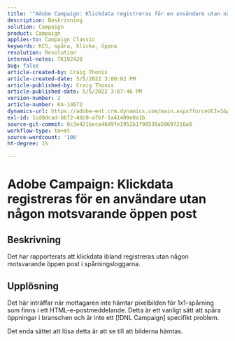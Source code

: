 ```yaml
---
title: '"Adobe Campaign: Klickdata registreras för en användare utan någon motsvarande öppen post'
description: Beskrivning
solution: Campaign
product: Campaign
applies-to: Campaign Classic
keywords: KCS, spåra, klicka, öppna
resolution: Resolution
internal-notes: TK192420
bug: false
article-created-by: Craig Thonis
article-created-date: 5/5/2022 3:00:02 PM
article-published-by: Craig Thonis
article-published-date: 5/5/2022 3:07:46 PM
version-number: 2
article-number: KA-14672
dynamics-url: https://adobe-ent.crm.dynamics.com/main.aspx?forceUCI=1&pagetype=entityrecord&etn=knowledgearticle&id=b4473908-84cc-ec11-a7b5-6045bd00d995
exl-id: 1cd0dcad-bb72-4dc0-a7bf-1a41409e0a1b
source-git-commit: 0c3e421beca46d9fe1952b1f98538a50697216a0
workflow-type: tm+mt
source-wordcount: '106'
ht-degree: 1%

---
```


# Adobe Campaign: Klickdata registreras för en användare utan någon motsvarande öppen post

## Beskrivning

Det har rapporterats att klickdata ibland registreras utan någon motsvarande öppen post i spårningsloggarna.

## Upplösning


Det här inträffar när mottagaren inte hämtar pixelbilden för 1x1-spårning som finns i ett HTML-e-postmeddelande. Detta är ett vanligt sätt att spåra öppningar i branschen och är inte ett [!DNL Campaign] specifikt problem.

Det enda sättet att lösa detta är att se till att bilderna hämtas.
